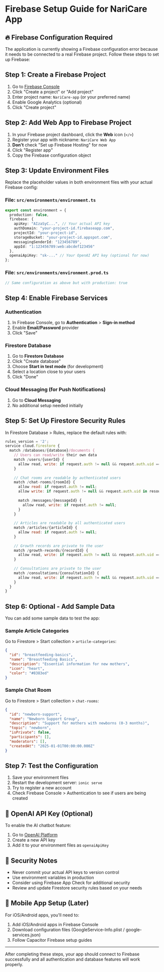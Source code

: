 # Firebase Setup Guide for NariCare App

## 🔥 Firebase Configuration Required

The application is currently showing a Firebase configuration error because it needs to be connected to a real Firebase project. Follow these steps to set up Firebase:

## Step 1: Create a Firebase Project

1. Go to [Firebase Console](https://console.firebase.google.com/)
2. Click "Create a project" or "Add project"
3. Enter project name: `NariCare-app` (or your preferred name)
4. Enable Google Analytics (optional)
5. Click "Create project"

## Step 2: Add Web App to Firebase Project

1. In your Firebase project dashboard, click the **Web** icon (`</>`)
2. Register your app with nickname: `NariCare Web App`
3. **Don't** check "Set up Firebase Hosting" for now
4. Click "Register app"
5. Copy the Firebase configuration object

## Step 3: Update Environment Files

Replace the placeholder values in both environment files with your actual Firebase config:

### File: `src/environments/environment.ts`
```typescript
export const environment = {
  production: false,
  firebase: {
    apiKey: "AIzaSyC...", // Your actual API key
    authDomain: "your-project-id.firebaseapp.com",
    projectId: "your-project-id",
    storageBucket: "your-project-id.appspot.com",
    messagingSenderId: "123456789",
    appId: "1:123456789:web:abcdef123456"
  },
  openaiApiKey: "sk-..." // Your OpenAI API key (optional for now)
};
```

### File: `src/environments/environment.prod.ts`
```typescript
// Same configuration as above but with production: true
```

## Step 4: Enable Firebase Services

### Authentication
1. In Firebase Console, go to **Authentication** > **Sign-in method**
2. Enable **Email/Password** provider
3. Click "Save"

### Firestore Database
1. Go to **Firestore Database**
2. Click "Create database"
3. Choose **Start in test mode** (for development)
4. Select a location close to your users
5. Click "Done"

### Cloud Messaging (for Push Notifications)
1. Go to **Cloud Messaging**
2. No additional setup needed initially

## Step 5: Set Up Firestore Security Rules

In Firestore Database > Rules, replace the default rules with:

```javascript
rules_version = '2';
service cloud.firestore {
  match /databases/{database}/documents {
    // Users can read/write their own data
    match /users/{userId} {
      allow read, write: if request.auth != null && request.auth.uid == userId;
    }
    
    // Chat rooms are readable by authenticated users
    match /chat-rooms/{roomId} {
      allow read: if request.auth != null;
      allow write: if request.auth != null && request.auth.uid in resource.data.participants;
      
      match /messages/{messageId} {
        allow read, write: if request.auth != null;
      }
    }
    
    // Articles are readable by all authenticated users
    match /articles/{articleId} {
      allow read: if request.auth != null;
    }
    
    // Growth records are private to the user
    match /growth-records/{recordId} {
      allow read, write: if request.auth != null && request.auth.uid == resource.data.recordedBy;
    }
    
    // Consultations are private to the user
    match /consultations/{consultationId} {
      allow read, write: if request.auth != null && request.auth.uid == resource.data.userId;
    }
  }
}
```

## Step 6: Optional - Add Sample Data

You can add some sample data to test the app:

### Sample Article Categories
Go to Firestore > Start collection > `article-categories`:

```json
{
  "id": "breastfeeding-basics",
  "name": "Breastfeeding Basics",
  "description": "Essential information for new mothers",
  "icon": "heart",
  "color": "#8383ed"
}
```

### Sample Chat Room
Go to Firestore > Start collection > `chat-rooms`:

```json
{
  "id": "newborn-support",
  "name": "Newborn Support Group",
  "description": "Support for mothers with newborns (0-3 months)",
  "topic": "newborn",
  "isPrivate": false,
  "participants": [],
  "moderators": [],
  "createdAt": "2025-01-01T00:00:00.000Z"
}
```

## Step 7: Test the Configuration

1. Save your environment files
2. Restart the development server: `ionic serve`
3. Try to register a new account
4. Check Firebase Console > Authentication to see if users are being created

## 🔑 OpenAI API Key (Optional)

To enable the AI chatbot feature:

1. Go to [OpenAI Platform](https://platform.openai.com/api-keys)
2. Create a new API key
3. Add it to your environment files as `openaiApiKey`

## 🚨 Security Notes

- Never commit your actual API keys to version control
- Use environment variables in production
- Consider using Firebase App Check for additional security
- Review and update Firestore security rules based on your needs

## 📱 Mobile App Setup (Later)

For iOS/Android apps, you'll need to:
1. Add iOS/Android apps in Firebase Console
2. Download configuration files (GoogleService-Info.plist / google-services.json)
3. Follow Capacitor Firebase setup guides

---

After completing these steps, your app should connect to Firebase successfully and all authentication and database features will work properly.
